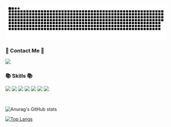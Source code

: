 
![snake gif](https://github.com/mayungyeong/mayungyeong/blob/output/github-contribution-grid-snake.svg)
<br />

### 🍄 Contact Me 🍄
<p>
<a href="mailto:kwn07191@naver.com" target="_blank"><img src="https://img.shields.io/badge/kwn07191@naver.com-03C75A?style=flat&logo=naver&logoColor=white"/></a>
</p>

### 📚 Skills 📚
<p>
  <img src="https://img.shields.io/badge/React-61DAFB?style=flat&logo=React&logoColor=white"/>
  <img src="https://img.shields.io/badge/HTML5-E34F26?style=flat&logo=HTML5&logoColor=white"/>
  <img src="https://img.shields.io/badge/CSS3-1572B6?style=flat&logo=CSS3&logoColor=white"/>
  <img src="https://img.shields.io/badge/JavaScript-F7DF1E?style=flat&logo=JavaScript&logoColor=white"/>
  <img src="https://img.shields.io/badge/Node.js-339933?style=flat&logo=Node.js&logoColor=white"/>
  <img src="https://img.shields.io/badge/MySQL-4479A1?style=flat&logo=MySQL&logoColor=white"/>
  <img src="https://img.shields.io/badge/Oracle-F80000?style=flat&logo=Oracle&logoColor=white"/>
</p>

<br />


![Anurag's GitHub stats](https://github-readme-stats.vercel.app/api?username=mayungyeong&show_icons=true&theme=flag-india)
<br />

[![Top Langs](https://github-readme-stats.vercel.app/api/top-langs/?username=mayungyeong&layout=compact)](https://github.com/anuraghazra/github-readme-stats)
